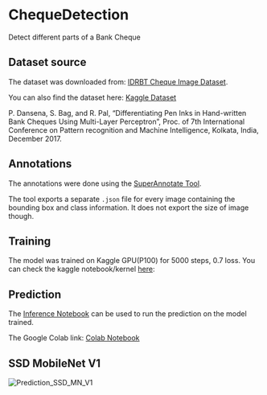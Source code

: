 # ChequeDetection
Detect different parts of a Bank Cheque
## Dataset source
The dataset was downloaded from: [IDRBT Cheque Image Dataset](https://www.idrbt.ac.in//icid.html).

You can also find the dataset here: [Kaggle Dataset](https://www.kaggle.com/pranav10000/chequedetection)

P. Dansena, S. Bag, and R. Pal, “Differentiating Pen Inks in Hand-written Bank Cheques Using Multi-Layer Perceptron”, Proc. of 7th International Conference on Pattern recognition and Machine Intelligence, Kolkata, India, December 2017.
## Annotations
The annotations were done using the [SuperAnnotate Tool](https://superannotate.com/).

The tool exports a separate `.json` file for every image containing the bounding box and class information. It does not export the size of image though.
## Training

The model was trained on Kaggle GPU(P100) for 5000 steps, 0.7 loss. You can check the kaggle notebook/kernel [here](https://www.kaggle.com/pranav10000/cheque-detection): 

## Prediction
The [Inference Notebook](https://github.com/pranavmp-10-000/ChequeDetection/blob/main/ChequeDetection_Inference.ipynb) can be used to run the prediction on the model trained.

The Google Colab link: [Colab Notebook](https://colab.research.google.com/drive/16REjj0e_ncVeWPPzlDU8GJPDicWq9o2R?usp=sharing)

## SSD MobileNet V1 
![Prediction_SSD_MN_V1](https://github.com/pranavmp-10-000/ChequeDetection/blob/main/prediction.png?raw=true)

